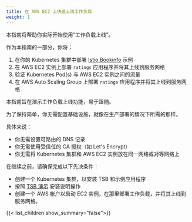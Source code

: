 ```yaml
---
title: 在 AWS EC2 上快速上线工作负载
weight: 1
---
```


本指南将帮助你实际开始使用“工作负载上线”。

作为本指南的一部分，你将：
1. 在你的 Kubernetes 集群中部署 [Istio Bookinfo](https://istio.io/latest/docs/examples/bookinfo/) 示例
1. 在 AWS EC2 实例上部署 `ratings` 应用程序并将其上线到服务网格
1. 验证 Kubernetes Pod(s) 与 AWS EC2 实例之间的流量
1. 在 AWS Auto Scaling Group 上部署 `ratings` 应用程序并将其上线到服务网格

本指南旨在演示工作负载上线功能，易于跟随。

为了保持简单，你无需配置基础设施，就像在生产部署的情况下所需的那样。

具体来说：
* 你无需设置可路由的 DNS 记录
* 你无需使用受信任的 CA 授权（如 Let's Encrypt）
* 你无需将 Kubernetes 集群和 AWS EC2 实例放在同一网络或对等网络上

在继续之前，请确保完成以下先决条件：
* 创建一个 Kubernetes 集群，以安装 TSB 和示例应用程序
* 按照 [TSB 演示](../../../../setup/self-managed/demo-installation) 安装说明操作
* 创建一个 AWS 帐户以启动 EC2 实例，在那里部署工作负载，并将其上线到服务网格。

{{< list_children show_summary="false">}}